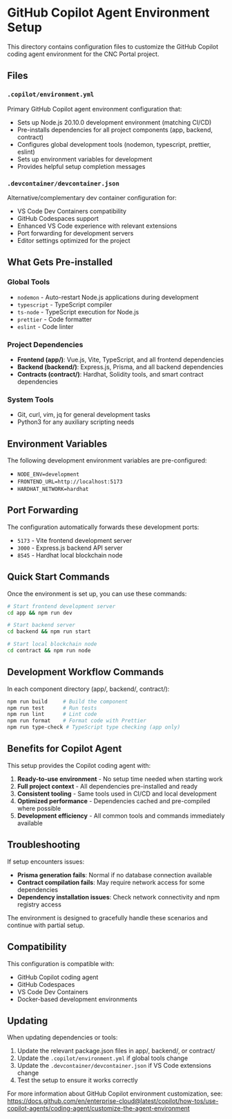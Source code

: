# GitHub Copilot Agent Environment Setup

This directory contains configuration files to customize the GitHub Copilot coding agent environment for the CNC Portal project.

## Files

### `.copilot/environment.yml`
Primary GitHub Copilot agent environment configuration that:
- Sets up Node.js 20.10.0 development environment (matching CI/CD)
- Pre-installs dependencies for all project components (app, backend, contract)
- Configures global development tools (nodemon, typescript, prettier, eslint)
- Sets up environment variables for development
- Provides helpful setup completion messages

### `.devcontainer/devcontainer.json`
Alternative/complementary dev container configuration for:
- VS Code Dev Containers compatibility
- GitHub Codespaces support
- Enhanced VS Code experience with relevant extensions
- Port forwarding for development servers
- Editor settings optimized for the project

## What Gets Pre-installed

### Global Tools
- `nodemon` - Auto-restart Node.js applications during development
- `typescript` - TypeScript compiler
- `ts-node` - TypeScript execution for Node.js
- `prettier` - Code formatter
- `eslint` - Code linter

### Project Dependencies
- **Frontend (app/)**: Vue.js, Vite, TypeScript, and all frontend dependencies
- **Backend (backend/)**: Express.js, Prisma, and all backend dependencies  
- **Contracts (contract/)**: Hardhat, Solidity tools, and smart contract dependencies

### System Tools
- Git, curl, vim, jq for general development tasks
- Python3 for any auxiliary scripting needs

## Environment Variables

The following development environment variables are pre-configured:
- `NODE_ENV=development`
- `FRONTEND_URL=http://localhost:5173`
- `HARDHAT_NETWORK=hardhat`

## Port Forwarding

The configuration automatically forwards these development ports:
- `5173` - Vite frontend development server
- `3000` - Express.js backend API server
- `8545` - Hardhat local blockchain node

## Quick Start Commands

Once the environment is set up, you can use these commands:

```bash
# Start frontend development server
cd app && npm run dev

# Start backend server
cd backend && npm run start

# Start local blockchain node
cd contract && npm run node
```

## Development Workflow Commands

In each component directory (app/, backend/, contract/):

```bash
npm run build     # Build the component
npm run test      # Run tests
npm run lint      # Lint code
npm run format    # Format code with Prettier
npm run type-check # TypeScript type checking (app only)
```

## Benefits for Copilot Agent

This setup provides the Copilot coding agent with:

1. **Ready-to-use environment** - No setup time needed when starting work
2. **Full project context** - All dependencies pre-installed and ready
3. **Consistent tooling** - Same tools used in CI/CD and local development
4. **Optimized performance** - Dependencies cached and pre-compiled where possible
5. **Development efficiency** - All common tools and commands immediately available

## Troubleshooting

If setup encounters issues:

- **Prisma generation fails**: Normal if no database connection available
- **Contract compilation fails**: May require network access for some dependencies
- **Dependency installation issues**: Check network connectivity and npm registry access

The environment is designed to gracefully handle these scenarios and continue with partial setup.

## Compatibility

This configuration is compatible with:
- GitHub Copilot coding agent
- GitHub Codespaces
- VS Code Dev Containers
- Docker-based development environments

## Updating

When updating dependencies or tools:
1. Update the relevant package.json files in app/, backend/, or contract/
2. Update the `.copilot/environment.yml` if global tools change
3. Update the `.devcontainer/devcontainer.json` if VS Code extensions change
4. Test the setup to ensure it works correctly

For more information about GitHub Copilot environment customization, see:
https://docs.github.com/en/enterprise-cloud@latest/copilot/how-tos/use-copilot-agents/coding-agent/customize-the-agent-environment